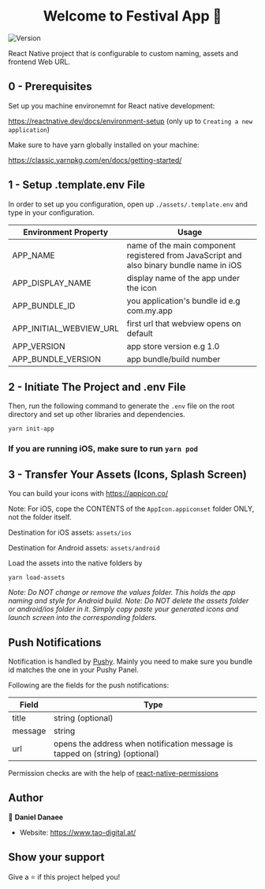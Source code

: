 

  

<h1 align="center">Welcome to Festival App 👋</h1>

  

<p>

  

<img  alt="Version"  src="https://img.shields.io/badge/version-1.0-blue.svg?cacheSeconds=2592000" />

  

</p>

  

  

React Native project that is configurable to custom naming, assets and frontend Web URL.

  

  ## 0 - Prerequisites


Set up you machine environemnt for React native development:

https://reactnative.dev/docs/environment-setup (only up to `Creating a new application`)

Make sure to have yarn globally installed on your machine:

https://classic.yarnpkg.com/en/docs/getting-started/




  
## 1 - Setup .template.env File

In order to set up you configuration, open up  `./assets/.template.env` and type in your configuration.

| Environment Property | Usage |
|--|--|
| APP_NAME | name of the main component registered from JavaScript and also binary bundle name in iOS |
| APP_DISPLAY_NAME | display name of the app under the icon |
| APP_BUNDLE_ID | you application's bundle id e.g com.my.app |
| APP_INITIAL_WEBVIEW_URL | first url that webview opens on default |
| APP_VERSION | app store version e.g 1.0 |
| APP_BUNDLE_VERSION | app bundle/build number |
 
 ## 2 - Initiate The Project and .env File

  
Then, run the following command to generate the `.env` file on the root directory and set up other libraries and dependencies.
 

`yarn init-app`

### If you are running iOS, make sure to run `yarn pod`


 ## 3 - Transfer Your Assets (Icons, Splash Screen)


You can build your icons with https://appicon.co/

Note: For iOS, cope the CONTENTS of the `AppIcon.appiconset` folder ONLY, not the folder itself.

Destination for iOS assets: `assets/ios`

Destination for Android assets: `assets/android`


Load the assets into the native folders by 

`yarn load-assets` 
 

*Note: Do NOT change or remove the values folder. This holds the app naming and style for Android build. 
Note: Do NOT delete the assets folder or android/ios folder in it. Simply copy paste your generated icons and launch screen into the corresponding folders.*
  
  

## Push Notifications
  

Notification is handled by [Pushy](https://pushy.me/docs/additional-platforms/react-native). Mainly you need to make sure you bundle id matches the one in your Pushy Panel.

Following are the fields for the push notifications:

| Field | Type |
|--|--|
| title | string (optional) |
| message | string |
| url | opens the address when notification message is tapped on (string) (optional) |
 


Permission checks are with the help of  [react-native-permissions](https://github.com/zoontek/react-native-permissions)
  

## Author

  

  

👤 **Daniel Danaee**

  

  

* Website: https://www.tao-digital.at/

  

  

## Show your support

  

  

Give a ⭐️ if this project helped you!

  

  

 
   